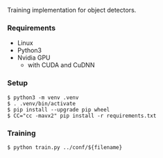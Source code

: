 Training implementation for object detectors.

### Requirements

* Linux
* Python3
* Nvidia GPU
   - with CUDA and CuDNN

### Setup

```
$ python3 -m venv .venv
$ . .venv/bin/activate
$ pip install --upgrade pip wheel
$ CC="cc -mavx2" pip install -r requirements.txt
```

### Training

```
$ python train.py ../conf/${filename}
```
